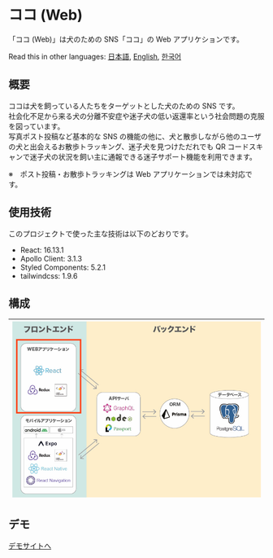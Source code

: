 # ココ (Web)

「ココ (Web)」は犬のための SNS「ココ」の Web アプリケションです。

Read this in other languages: [日本語](./README.md), [English](./README.en.md), [한국어](./README.ko.md)

## 概要

ココは犬を飼っている人たちをターゲットとした犬のための SNS です。\
社会化不足から来る犬の分離不安症や迷子犬の低い返還率という社会問題の克服を図っています。\
写真ポスト投稿など基本的な SNS の機能の他に、犬と散歩しながら他のユーザの犬と出会えるお散歩トラッキング、迷子犬を見つけただれでも QR コードスキャンで迷子犬の状況を飼い主に通報できる迷子サポート機能を利用できます。

※　ポスト投稿・お散歩トラッキングは Web アプリケーションでは未対応です。

## 使用技術

このプロジェクトで使った主な技術は以下のどおりです。

- React: 16.13.1
- Apollo Client: 3.1.3
- Styled Components: 5.2.1
- tailwindcss: 1.9.6

## 構成

| <img src="./frontend.jpg" alt="drawing" width="600"/> |
| :---------------------------------------------------: |

## デモ

<a href="https://www.cocofordogs.com">デモサイトへ</a>
